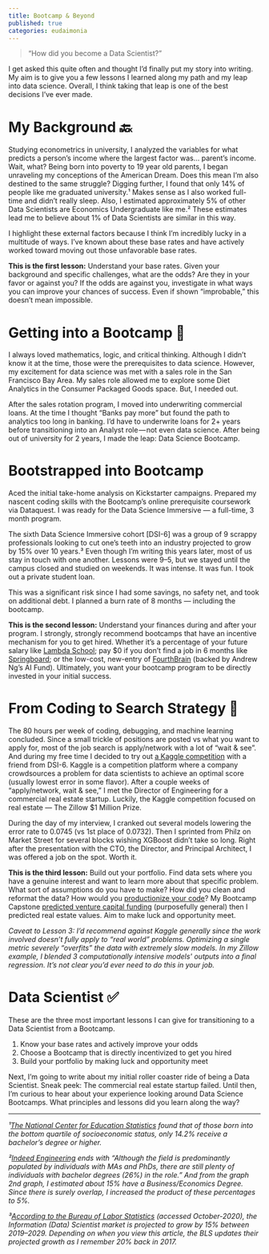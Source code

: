 ```yaml
---
title: Bootcamp & Beyond
published: true
categories: eudaimonia
---
```

> “How did you become a Data Scientist?”

I get asked this quite often and thought I’d finally put my story into writing. My aim is to give you a few lessons I learned along my path and my leap into data science. Overall, I think taking that leap is one of the best decisions I’ve ever made.

# My Background 🔙

Studying econometrics in university, I analyzed the variables for what predicts a person’s income where the largest factor was… parent’s income. Wait, what? Being born into poverty to 19 year old parents, I began unraveling my conceptions of the American Dream. Does this mean I’m also destined to the same struggle? Digging further, I found that only 14% of people like me graduated university.¹ Makes sense as I also worked full-time and didn’t really sleep. Also, I estimated approximately 5% of other Data Scientists are Economics Undergraduate like me.² These estimates lead me to believe about 1% of Data Scientists are similar in this way.

I highlight these external factors because I think I’m incredibly lucky in a multitude of ways. I’ve known about these base rates and have actively worked toward moving out those unfavorable base rates.

**This is the first lesson:** Understand your base rates. Given your background and specific challenges, what are the odds? Are they in your favor or against you? If the odds are against you, investigate in what ways you can improve your chances of success. Even if shown “improbable,” this doesn’t mean impossible.

# Getting into a Bootcamp 🥾
I always loved mathematics, logic, and critical thinking. Although I didn’t know it at the time, those were the prerequisites to data science. However, my excitement for data science was met with a sales role in the San Francisco Bay Area. My sales role allowed me to explore some Diet Analytics in the Consumer Packaged Goods space. But, I needed out.

After the sales rotation program, I moved into underwriting commercial loans. At the time I thought “Banks pay more” but found the path to analytics too long in banking. I’d have to underwrite loans for 2+ years before transitioning into an Analyst role — not even data science. After being out of university for 2 years, I made the leap: Data Science Bootcamp.

# Bootstrapped into Bootcamp
Aced the initial take-home analysis on Kickstarter campaigns. Prepared my nascent coding skills with the Bootcamp’s online prerequisite coursework via Dataquest. I was ready for the Data Science Immersive — a full-time, 3 month program.

The sixth Data Science Immersive cohort [DSI-6] was a group of 9 scrappy professionals looking to cut one’s teeth into an industry projected to grow by 15% over 10 years.³ Even though I’m writing this years later, most of us stay in touch with one another. Lessons were 9–5, but we stayed until the campus closed and studied on weekends. It was intense. It was fun. I took out a private student loan.

This was a significant risk since I had some savings, no safety net, and took on additional debt. I planned a burn rate of 8 months — including the bootcamp.

**This is the second lesson:** Understand your finances during and after your program. I strongly, strongly recommend bootcamps that have an incentive mechanism for you to get hired. Whether it’s a percentage of your future salary like [Lambda School](https://lambdaschool.com/courses/data-science); pay $0 if you don’t find a job in 6 months like [Springboard](https://www.springboard.com/courses/data-science-career-track/); or the low-cost, new-entry of
[FourthBrain](https://www.fourthbrain.ai/machine-learning-engineer) (backed by Andrew Ng’s AI Fund). Ultimately, you want your bootcamp program to be directly invested in your initial success.

# From Coding to Search Strategy 💼
The 80 hours per week of coding, debugging, and machine learning concluded. Since a small trickle of positions are posted vs what you want to apply for, most of the job search is apply/network with a lot of “wait & see”. And during my free time I decided to try out [a Kaggle competition](https://www.kaggle.com/mitchellreynolds) with a friend from DSI-6. Kaggle is a competition platform where a company crowdsources a problem for data scientists to achieve an optimal score (usually lowest error in some flavor). After a couple weeks of “apply/network, wait & see,” I met the Director of Engineering for a commercial real estate startup. Luckily, the Kaggle competition focused on real estate — The Zillow $1 Million Prize.

During the day of my interview, I cranked out several models lowering the error rate to 0.0745 (vs 1st place of 0.0732). Then I sprinted from Philz on Market Street for several blocks wishing XGBoost didn’t take so long. Right after the presentation with the CTO, the Director, and Principal Architect, I was offered a job on the spot. Worth it.

**This is the third lesson:** Build out your portfolio. Find data sets where you have a genuine interest and want to learn more about that specific problem. What sort of assumptions do you have to make? How did you clean and reformat the data? How would you [productionize your code](https://www.anaconda.com/blog/productionizing-and-deploying-data-science-projects)? My Bootcamp Capstone [predicted venture capital funding](./2017-06-15-Predicting-The-Venture-Capital-Landscape.md) (purposefully general) then I predicted real estate values. Aim to make luck and opportunity meet.

_Caveat to Lesson 3: I’d recommend against Kaggle generally since the work involved doesn’t fully apply to “real world” problems. Optimizing a single metric severely “overfits” the data with extremely slow models. In my Zillow example, I blended 3 computationally intensive models' outputs into a final regression. It’s not clear you’d ever need to do this in your job._

# Data Scientist ✅
These are the three most important lessons I can give for transitioning to a Data Scientist from a Bootcamp.
1. Know your base rates and actively improve your odds
2. Choose a Bootcamp that is directly incentivized to get you hired
3. Build your portfolio by making luck and opportunity meet

Next, I’m going to write about my initial roller coaster ride of being a Data Scientist. Sneak peek: The commercial real estate startup failed. Until then, I’m curious to hear about your experience looking around Data Science Bootcamps. What principles and lessons did you learn along the way?

---
_¹[The National Center for Education Statistics](https://nces.ed.gov/programs/digest/d14/tables/dt14_104.91.asp) found that of those born into the bottom quartile of socioeconomic status, only 14.2% receive a bachelor’s degree or higher._

_²[Indeed Engineering](https://medium.com/indeed-engineering/where-do-data-scientists-come-from-fc526023ace) ends with “Although the field is predominantly populated by individuals with MAs and PhDs, there are still plenty of individuals with bachelor degrees (26%) in the role.” And from the graph 2nd graph, I estimated about 15% have a Business/Economics Degree. Since there is surely overlap, I increased the product of these percentages to 5%._

_³[According to the Bureau of Labor Statistics](https://www.bls.gov/OOH/computer-and-information-technology/computer-and-information-research-scientists.htm) (accessed October-2020), the Information (Data) Scientist market is projected to grow by 15% between 2019–2029. Depending on when you view this article, the BLS updates their projected growth as I remember 20% back in 2017._
